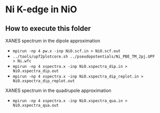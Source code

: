 # Ni K-edge in NiO

## How to execute this folder

XANES spectrum in the dipole approximation

- <code>mpirun -np 4 pw.x -inp NiO.scf.in > NiO.scf.out</code>
- <code>../tools/upf2plotcore.sh ../pseudopotentials/Ni_PBE_TM_2pj.UPF > Ni.wfc</code>
- <code>mpirun -np 4 xspectra.x -inp NiO.xspectra_dip.in > NiO.xspectra_dip.out</code>
- <code>mpirun -np 4 xspectra.x -inp NiO.xspectra_dip_replot.in > NiO.xspectra_dip_replot.out</code>

XANES spectrum in the quadrupole approximation

- <code>mpirun -np 4 xspectra.x -inp NiO.xspectra_qua.in > NiO.xspectra_qua.out</code>
